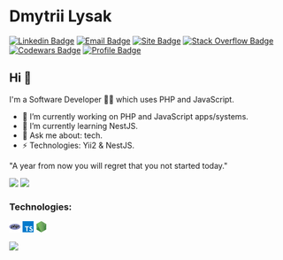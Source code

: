# Dmytrii Lysak
[![Linkedin Badge](https://img.shields.io/badge/-LinkedIn-blue?style=flat-square&logo=Linkedin&logoColor=white&link=https://www.linkedin.com/in/dmytrii-lysak/)](https://www.linkedin.com/in/dmytrii-lysak/)
[![Email Badge](https://img.shields.io/badge/Email-dlysak@live.com-brightgreen)](mailto:dlysak@live.com)
[![Site Badge](https://img.shields.io/badge/Site-lysak.github.io-brightgreen)](https://lysak.github.io/)
[![Stack Overflow Badge](https://nextjs-telegram-bot-api.vercel.app/api/badge?type=stackoverflow)](https://stackoverflow.com/users/2406903/lysak/)
[![Codewars Badge](https://www.codewars.com/users/Lysak/badges/micro/)](https://www.codewars.com/users/Lysak/)
[![Profile Badge](https://komarev.com/ghpvc/?username=Lysak&color=green&logo=github)](https://github.com/lysak/)


## Hi 👋
I'm a Software Developer 👨‍💻 which uses PHP and JavaScript.

- 🔭 I’m currently working on PHP and JavaScript apps/systems.
- 🌱 I’m currently learning NestJS.
- 💬 Ask me about: tech.
- ⚡ Technologies: Yii2 & NestJS.

"A year from now you will regret that you not started today."

<p align="justify">
  <img
      height="150"
      src="https://github-readme-stats.vercel.app/api?username=Lysak&count_private=true&show_icons=true&custom_title=Github%20Status&show=issues&theme=dracula"
    />
  <img
      height="150"
      src="https://github-readme-stats.vercel.app/api/top-langs/?username=Lysak&layout=compact&theme=dracula" />
</p>

### Technologies:
<code><img height="20" src="https://raw.githubusercontent.com/github/explore/80688e429a7d4ef2fca1e82350fe8e3517d3494d/topics/php/php.png"></code>
<code><img height="20" src="https://raw.githubusercontent.com/github/explore/80688e429a7d4ef2fca1e82350fe8e3517d3494d/topics/typescript/typescript.png"></code>
<code><img height="20" src="https://raw.githubusercontent.com/github/explore/80688e429a7d4ef2fca1e82350fe8e3517d3494d/topics/nodejs/nodejs.png"></code>

![](https://hit.yhype.me/github/profile?user_id=4108154)

